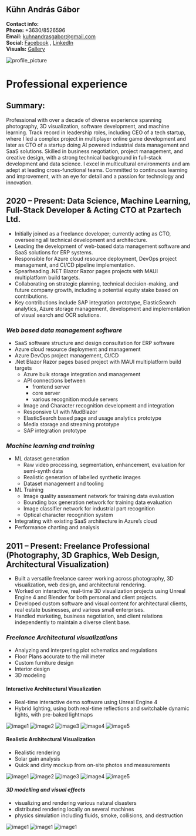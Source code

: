 ## Kühn András Gábor

**Contact info:**  
**Phone:** \+3630/8526596    
**Email:** [kuhnandrasgabor@gmail.com](mailto:kuhnandrasgabor@gmail.com)  
**Social:** [Facebook](https://www.facebook.com/eyewitness4560) , [LinkedIn](https://www.linkedin.com/in/andrew-k%C3%BChn-58251070/)  
**Visuals:** [Gallery](https://drive.google.com/drive/u/1/folders/17BtC\_NqO1VWdKJ8OTOcvbAuNRcr1uOjr)


<img src="../images/profile.jpg" alt="profile_picture" style="max-width:400px;">

# Professional experience

## Summary:

Professional with over a decade of diverse experience spanning photography, 3D visualization, software
development, and machine learning. Track record in leadership roles, including CEO of a tech startup, where I led a
complex project in multiplayer online game development and later as CTO of a startup doing AI powered industrial data management and SaaS solutions. Skilled in business negotiation, project management, and
creative design, with a strong technical background in full-stack development and data science. I excel in multicultural
environments and am adept at leading cross-functional teams. Committed to continuous learning and improvement, with an
eye for detail and a passion for technology and innovation.

## 2020 – Present: Data Science, Machine Learning, Full-Stack Developer & Acting CTO at Pzartech Ltd.


* Initially joined as a freelance developer; currently acting as CTO, overseeing all technical development and architecture.
* Leading the development of web-based data management software and SaaS solutions for ERP systems.
* Responsible for Azure cloud resource deployment, DevOps project management, and CI/CD pipeline implementation.
* Spearheading .NET Blazor Razor pages projects with MAUI multiplatform build targets.
* Collaborating on strategic planning, technical decision-making, and future company growth, including a potential equity stake based on contributions.
* Key contributions include SAP integration prototype, ElasticSearch analytics, Azure storage management, development and implementation of visual search and OCR solutions.


### *Web based data management software*

* SaaS software structure and design consultation for ERP software
* Azure cloud resource deployment and management
* Azure DevOps project management, CI/CD
* .Net Blazor Razor pages based project with MAUI multiplatform build targets
  * Azure bulk storage integration and management
  * API connections between
    * frontend server
    * core server
    * various recognition module servers
  * Image and Character recognition development and integration
  * Responsive UI with MudBlazor
  * ElasticSearch based page and usage analytics prototype
  * Media storage and streaming prototype
  * SAP integration prototype

### *Machine learning and training*

* ML dataset generation
  * Raw video processing, segmentation, enhancement, evaluation for semi-synth data
  * Realistic generation of labelled synthetic images
  * Dataset management and tooling
* ML Training
  * Image quality assessment network for training data evaluation
  * Bounding box generation network for training data evaluation
  * Image classifier network for industrial part recognition
  * Optical character recognition system
* Integrating with existing SaaS architecture in Azure’s cloud
* Performance charting and analysis

## 2011 – Present: Freelance Professional (Photography, 3D Graphics, Web Design, Architectural Visualization)


* Built a versatile freelance career working across photography, 3D visualization, web design, and architectural rendering.
* Worked on interactive, real-time 3D visualization projects using Unreal Engine 4 and Blender for both personal and client projects.
* Developed custom software and visual content for architectural clients, real estate businesses, and various small enterprises.
* Handled marketing, business negotiation, and client relations independently to maintain a diverse client base.


### *Freelance Architectural visualizations*
* Analyzing and interpreting plot schematics and regulations
* Floor Plans accurate to the millimeter
* Custom furniture design
* Interior design
* 3D modeling



#### Interactive Architectural Visualization
* Real-time interactive demo software using Unreal Engine 4
* Hybrid lighting, using both real-time reflections and switchable dynamic lights, with pre-baked lightmaps

<img src="../images/archviz-interactive/02.JPG" alt="image1" style="max-width:600px;">
<img src="../images/archviz-interactive/03.JPG" alt="image2" style="max-width:600px;">
<img src="../images/archviz-interactive/01.JPG" alt="image3" style="max-width:600px;">
<img src="../images/archviz-interactive/keszhaz1.jpg" alt="image4" style="max-width:600px;">
<img src="../images/archviz-interactive/keszhaz2.jpg" alt="image5" style="max-width:600px;">


#### Realistic Architectural Visualization
* Realistic rendering
* Solar gain analysis 
* Quick and dirty mockup from on-site photos and measurements

<img src="../images/archviz-realistic/0002.jpg" alt="image1" style="max-width:600px;">
<img src="../images/archviz-realistic/0004.jpg" alt="image2" style="max-width:600px;">
<img src="../images/archviz-realistic/0006.jpg" alt="image3" style="max-width:600px;">
<img src="../images/archviz-realistic/0007.jpg" alt="image4" style="max-width:600px;">
<img src="../images/archviz-realistic/00062.jpg" alt="image5" style="max-width:600px;">

#### *3D modelling and visual effects*
* visualizing and rendering various natural disasters
* distributed rendering locally on several machines
* physics simulation including fluids, smoke, collisions, and destruction

<img src="../images/3d-naturaldisasters/earthquake.jpg" alt="image1" style="max-width:600px;">
<img src="../images/3d-naturaldisasters/erosion.jpg" alt="image1" style="max-width:600px;">
<img src="../images/3d-naturaldisasters/flood.jpg" alt="image1" style="max-width:600px;">


